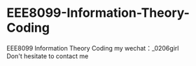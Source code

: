 # EEE8099-Information-Theory-Coding
EEE8099 Information Theory  Coding my wechat：_0206girl Don't hesitate to contact me

